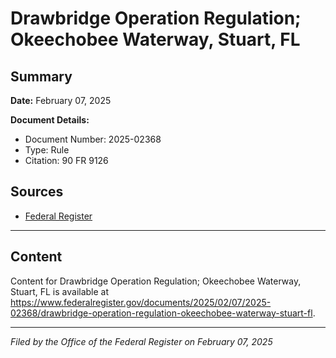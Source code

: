 # Drawbridge Operation Regulation; Okeechobee Waterway, Stuart, FL

## Summary

**Date:** February 07, 2025

**Document Details:**
- Document Number: 2025-02368
- Type: Rule
- Citation: 90 FR 9126

## Sources
- [Federal Register](https://www.federalregister.gov/documents/2025/02/07/2025-02368/drawbridge-operation-regulation-okeechobee-waterway-stuart-fl)

---

## Content

Content for Drawbridge Operation Regulation; Okeechobee Waterway, Stuart, FL is available at https://www.federalregister.gov/documents/2025/02/07/2025-02368/drawbridge-operation-regulation-okeechobee-waterway-stuart-fl.

---

*Filed by the Office of the Federal Register on February 07, 2025*
